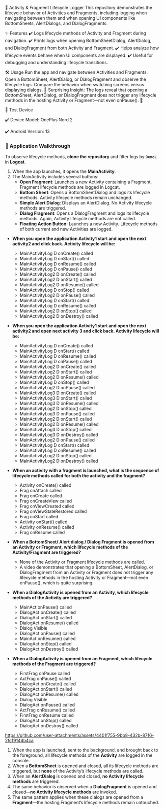 📌 Activity & Fragment Lifecycle Logger
This repository demonstrates the lifecycle behavior of Activities and Fragments, including logging when navigating between them and when opening UI components like BottomSheets, AlertDialogs, and DialogFragments.

✨ Features
✔️ Logs lifecycle methods of Activity and Fragment during navigation.
✔️ Prints logs when opening BottomSheetDialog, AlertDialog, and DialogFragment from both Activity and Fragment.
✔️ Helps analyze how lifecycle events behave when UI components are displayed.
✔️ Useful for debugging and understanding lifecycle transitions.

🛠 Usage
Run the app and navigate between Activities and Fragments.
Open a BottomSheet, AlertDialog, or DialogFragment and observe the lifecycle logs.
Compare the behavior when switching screens versus displaying dialogs.
📌 Surprising Insight: The logs reveal that opening a BottomSheet, AlertDialog, or DialogFragment does not trigger any lifecycle methods in the hosting Activity or Fragment—not even onPause(). 🚀

📱 Test Device

✔️ Device Model: OnePlus Nord 2

✔️ Android Version: 13

### 🚀 Application Walkthrough

To observe lifecycle methods, **clone the repository** and filter logs by **`DemoL`** in **Logcat**.

1. When the app launches, it opens the **MainActivity**.
2. The MainActivity includes several buttons:
   - **Open Fragment**: Launches a new Activity containing a Fragment. Fragment lifecycle methods are logged in Logcat.
   - **Bottom Sheet**: Opens a BottomSheetDialog and logs its lifecycle methods. Activity lifecycle methods remain unchanged.
   - **Simple Alert Dialog**: Displays an AlertDialog. No Activity lifecycle methods are triggered.
   - **Dialog Fragment**: Opens a DialogFragment and logs its lifecycle methods. Again, Activity lifecycle methods are not called.
   - **Floating Action Button**: Launches a new Activity. Lifecycle methods of both current and new Activities are logged.

* **When you open the application Activity1 start and open the next activity2 and click back. Activity lifecycle will be:**
    - MainActivityLog          D  onCreate() called
    - MainActivityLog          D  onStart() called
    - MainActivityLog          D  onResume() called
    - MainActivityLog          D  onPause() called
    - MainActivityLog2         D  onCreate() called
    - MainActivityLog2         D  onStart() called
    - MainActivityLog2         D  onResume() called
    - MainActivityLog          D  onStop() called
    - MainActivityLog2         D  onPause() called
    - MainActivityLog          D  onStart() called
    - MainActivityLog          D  onResume() called
    - MainActivityLog2         D  onStop() called
    - MainActivityLog2         D  onDestroy() called

* **When you open the application Activity1 start and open the next activity2 and open next activity 3 and click back. Activity lifecycle will be:**
    - MainActivityLog         D  onCreate() called
    - MainActivityLog         D  onStart() called
    - MainActivityLog         D  onResume() called
    - MainActivityLog         D  onPause() called
    - MainActivityLog2        D  onCreate() called
    - MainActivityLog2        D  onStart() called
    - MainActivityLog2        D  onResume() called
    - MainActivityLog         D  onStop() called
    - MainActivityLog2        D  onPause() called
    - MainActivityLog3        D  onCreate() called
    - MainActivityLog3        D  onStart() called
    - MainActivityLog3        D  onResume() called
    - MainActivityLog2        D  onStop() called
    - MainActivityLog3        D  onPause() called
    - MainActivityLog2        D  onStart() called
    - MainActivityLog2        D  onResume() called
    - MainActivityLog3        D  onStop() called
    - MainActivityLog3        D  onDestroy() called
    - MainActivityLog2        D  onPause() called
    - MainActivityLog         D  onStart() called
    - MainActivityLog         D  onResume() called
    - MainActivityLog2        D  onStop() called
    - MainActivityLog2        D  onDestroy() called

* **When an activity with a fragment is launched, what is the sequence of lifecycle methods called for both the activity and the fragment?**
    - Activity  onCreate() called
    - Frag      onAttach called
    - Frag      onCreate called
    - Frag      onCreateView called
    - Frag      onViewCreated called
    - Frag      onViewStateRestored called
    - Frag      onStart called
    - Activity  onStart() called
    - Activity  onResume() called
    - Frag      onResume called

* **When a BottomSheet/ Alert dialog / Dialog Fragment is opened from an Activity or Fragment, which lifecycle methods of the Activity/Fragment are triggered?** 
    - None of the Activity or Fragment lifecycle methods are called.
    - A video demonstrates that opening a BottomSheet, AlertDialog, or DialogFragment from an Activity or Fragment does not trigger any lifecycle methods in the hosting Activity or Fragment—not even onPause(), which is quite surprising.

* **When a DialogActivity is opened from an Activity, which lifecycle methods of the Activity are triggered?**
    - MainAct    onPause() called
    - DialogAct  onCreate() called
    - DialogAct  onStart() called
    - DialogAct  onResume() called
    - Dialog Visible
    - DialogAct  onPause() called
    - MainAct    onResume() called
    - DialogAct  onStop() called
    - DialogAct  onDestroy() called

 * **When a DialogActivity is opened from an Fragment, which lifecycle methods of the Fragment are triggered?**
     - FirstFrag  onPause called
     - ActFrag    onPause() called
     - DialogAct  onCreate() called
     - DialogAct  onStart() called
     - DialogAct  onResume() called
     - Dialog Visible
     - DialogAct  onPause() called
     - ActFrag    onResume() called
     - FirstFrag  onResume called
     - DialogAct  onStop() called
     - DialogAct  onDestroy() called

https://github.com/user-attachments/assets/4401f755-9bb8-432b-8716-2fc19144b4ca

1. When the app is launched, sent to the background, and brought back to the foreground, all lifecycle methods of the **Activity** are logged in the console.  
2. When a **BottomSheet** is opened and closed, all its lifecycle methods are triggered, but **none** of the Activity’s lifecycle methods are called.  
3. When an **AlertDialog** is opened and closed, **no Activity lifecycle methods** are triggered.  
4. The same behavior is observed when a **DialogFragment** is opened and closed—**no Activity lifecycle methods** are invoked.  
5. The same pattern applies when these dialogs are opened from a **Fragment**—the hosting Fragment’s lifecycle methods remain untouched.
